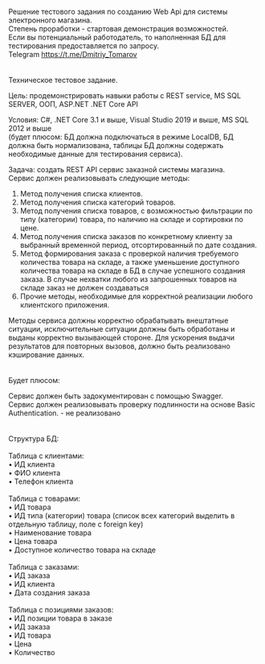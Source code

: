 Решение тестового задания по созданию Web Api для системы электронного магазина.</br>
Степень проработки - стартовая демонстрация возможностей.</br>
Если вы потенциальный работодатель, то наполненная БД для тестирования предоставляется по запросу.</br>
Telegram  https://t.me/Dmitriy_Tomarov
</br></br></br>
Техническое тестовое задание.

Цель:  продемонстрировать навыки работы с REST service, MS SQL SERVER, ООП, ASP.NET .NET Core API

Условия:  C#, .NET Core 3.1 и выше, Visual Studio 2019 и выше, MS SQL 2012 и выше </br>
(будет плюсом: БД должна подключаться в режиме LocalDB, БД должна быть нормализована, таблицы БД должны содержать необходимые данные для тестирования сервиса).

Задача:  создать REST API сервис заказной системы магазина. </br>
Сервис должен реализовывать следующие методы:

1) Метод получения списка клиентов.
2) Метод получения списка категорий товаров.
3) Метод получения списка товаров, с возможностью фильтрации по типу (категории) товара, по наличию на складе и сортировки по цене.
4) Метод получения списка заказов по конкретному клиенту за выбранный временной период, отсортированный по дате создания.
5) Метод формирования заказа с проверкой наличия требуемого количества товара на складе, а также уменьшение доступного количества товара на складе в БД в случае успешного создания заказа. В случае нехватки любого из запрошенных товаров на складе заказ не должен создаваться
6) Прочие методы, необходимые для корректной реализации любого клиентского приложения.

Методы сервиса должны корректно обрабатывать внештатные ситуации, исключительные ситуации должны быть обработаны и выданы корректно вызывающей стороне.
Для ускорения выдачи результатов для повторных вызовов, должно быть реализовано кэширование данных.
</br></br></br>
Будет плюсом:

Сервис должен быть задокументирован с помощью Swagger.</br>
Сервис должен реализовывать проверку подлинности на основе Basic Authentication. - не реализовано
</br></br></br>
Структура БД:</br></br>
Таблица с клиентами:</br>
•	ИД клиента</br>
•	ФИО клиента</br>
•	Телефон клиента</br>
</br>
Таблица с товарами:</br>
•	ИД товара</br>
•	ИД типа (категории) товара (список всех категорий выделить в отдельную таблицу, поле с foreign key)</br>
•	Наименование товара</br>
•	Цена товара</br>
•	Доступное количество товара на складе</br>
</br>
Таблица с заказами:</br>
•	ИД заказа</br>
•	ИД клиента</br>
•	Дата создания заказа</br>
</br>
Таблица с позициями заказов:</br>
•	ИД позиции товара в заказе</br>
•	ИД заказа</br>
•	ИД товара</br>
•	Цена</br>
•	Количество</br>

